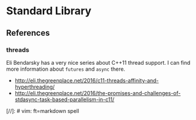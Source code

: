 Standard Library
================


References
----------

### threads

Eli Bendarsky has a very nice series about C++11 thread support.
I can find more information about `futures` and `async` there.

 - <http://eli.thegreenplace.net/2016/c11-threads-affinity-and-hyperthreading/>
 - <http://eli.thegreenplace.net/2016/the-promises-and-challenges-of-stdasync-task-based-parallelism-in-c11/>



[//]:	# vim: ft=markdown spell

